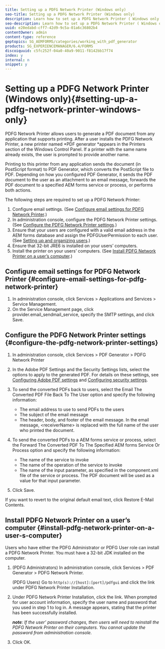 ```yaml
---
title: Setting up a PDFG Network Printer (Windows only)
seo-title: Setting up a PDFG Network Printer (Windows only)
description: Learn how to set up a PDFG Network Printer ( Windows only )
seo-description: Learn how to set up a PDFG Network Printer ( Windows only )
uuid: e20edabd-cff7-42d9-9c5a-01a6c36802b4
contentOwner: admin
content-type: reference
geptopics: SG_AEMFORMS/categories/working_with_pdf_generator
products: SG_EXPERIENCEMANAGER/6.4/FORMS
discoiquuid: c5fc252f-04a0-40a9-9011-f8142bb17f74
index: y
internal: n
snippet: y
---
```


# Setting up a PDFG Network Printer (Windows only){#setting-up-a-pdfg-network-printer-windows-only}

PDFG Network Printer allows users to generate a PDF document from any application that supports printing. After a user installs the PDFG Network Printer, a new printer named *PDF generator *appears in the Printers section of the Windows Control Panel. If a printer with the same name already exists, the user is prompted to provide another name.

Printing to this printer from any application sends the document (in PostScript format) to PDF Generator, which converts the PostScript file to PDF. Depending on how you configured PDF Generator, it sends the PDF document to the user as an attachment to an email message, forwards the PDF document to a specified AEM forms service or process, or performs both actions.

The following steps are required to set up a PDFG Network Printer:

1. Configure email settings. (See [Configure email settings for PDFG Network Printer](setting-pdfg-network-printer-windows.md#configure_email_settings_for_pdfg_network_printer).)
1. In administration console, configure the PDFG Network Printer settings. (See [Configure the PDFG Network Printer settings](setting-pdfg-network-printer-windows.md#configure_the_pdfg_network_printer_settings).) 
1. Ensure that your users are configured with a valid email address in the AEM forms database and assign the PDFGUserPermission to each user. (See [Setting up and organizing users](/forms/using/admin-help/.md#setting_up_and_organizing_users).)
1. Ensure that 32-bit JRE6 is installed on your users’ computers. 
1. Install the printer on your users’ computers. (See [Install PDFG Network Printer on a user’s computer](setting-pdfg-network-printer-windows.md#install_pdfg_network_printer_on_a_user_s_computer).)

## Configure email settings for PDFG Network Printer {#configure-email-settings-for-pdfg-network-printer}

1. In administration console, click Services &gt; Applications and Services &gt; Service Management.
1. On the Service Management page, click provider.email_sendmail_service, specify the SMTP settings, and click Save.

## Configure the PDFG Network Printer settings {#configure-the-pdfg-network-printer-settings}

1. In administration console, click Services &gt; PDF Generator &gt; PDFG Network Printer
1. In the Adobe PDF Settings and the Security Settings lists, select the options to apply to the generated PDF. For details on these settings, see [Configuring Adobe PDF settings](../../../forms/using/admin-help/configuring-pdf-settings.md#configuring-adobe-pdf-settings) and [Configuring security settings](../../../forms/using/admin-help/configuring-security-settings.md#configuring-security-settings). 
1. To send the converted PDFs back to users, select the Email The Converted PDF File Back To The User option and specify the following information:

    * The email address to use to send PDFs to the users
    * The subject of the email message
    * The header, body, and footer of the email message. In the email message, &lt;receiverName&gt; is replaced with the full name of the user who printed the document.

1. To send the converted PDFs to a AEM forms service or process, select the Forward The Converted PDF To The Specified AEM forms Service Or Process option and specify the following information:

    * The name of the service to invoke 
    * The name of the operation of the service to invoke
    * The name of the input parameter, as specified in the component.xml file of the service or process. The PDF document will be used as a value for that input parameter.

1. Click Save.

If you want to revert to the original default email text, click Restore E-Mail Contents.

## Install PDFG Network Printer on a user’s computer {#install-pdfg-network-printer-on-a-user-s-computer}

Users who have either the PDFG Administrator or PDFG User role can install a PDFG Network Printer. You must have a 32-bit JDK installed on the computer.

1. (PDFG Administrators) In administration console, click Services &gt; PDF Generator &gt; PDFG Network Printer.

   (PDFG Users) Go to `http(s)://[host]:[port]/pdfgui` and click the link under PDFG Network Printer Installation. 

1. Under PDFG Network Printer Installation, click the link. When prompted for user account information, specify the user name and password that you used in step 1 to log in. A message appears, stating that the printer has been successfully installed.

   ***note**: If the user’ password changes, then users will need to reinstall the PDFG Network Printer on their computers. You cannot update the password from administration console.*

1. Click OK.

